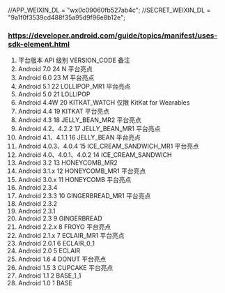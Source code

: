 //APP_WEIXIN_DL = "wx0c09060fb527ab4c";
//SECRET_WEIXIN_DL = "9a1f0f3539cd488f35a95d9f96e8b12e";
### https://developer.android.com/guide/topics/manifest/uses-sdk-element.html
1. 平台版本	API 级别	VERSION_CODE	备注
2. Android 7.0	24	N	平台亮点
3. Android 6.0	23	M	平台亮点
4. Android 5.1	22	LOLLIPOP_MR1	平台亮点
5. Android 5.0	21	LOLLIPOP
6. Android 4.4W	20	KITKAT_WATCH	仅限 KitKat for Wearables
7. Android 4.4	19	KITKAT	平台亮点
8. Android 4.3	18	JELLY_BEAN_MR2	平台亮点
9. Android 4.2、4.2.2	17	JELLY_BEAN_MR1	平台亮点
10. Android 4.1、4.1.1	16	JELLY_BEAN	平台亮点
11. Android 4.0.3、4.0.4	15	ICE_CREAM_SANDWICH_MR1	平台亮点
12. Android 4.0、4.0.1、4.0.2	14	ICE_CREAM_SANDWICH
13. Android 3.2	13	HONEYCOMB_MR2
14. Android 3.1.x	12	HONEYCOMB_MR1	平台亮点
15. Android 3.0.x	11	HONEYCOMB	平台亮点
16. Android 2.3.4
17. Android 2.3.3	10	GINGERBREAD_MR1	平台亮点
18. Android 2.3.2
19. Android 2.3.1
20. Android 2.3	9	GINGERBREAD
21. Android 2.2.x	8	FROYO	平台亮点
22. Android 2.1.x	7	ECLAIR_MR1	平台亮点
23. Android 2.0.1	6	ECLAIR_0_1
24. Android 2.0	5	ECLAIR
25. Android 1.6	4	DONUT	平台亮点
26. Android 1.5	3	CUPCAKE	平台亮点
27. Android 1.1	2	BASE_1_1
28. Android 1.0	1	BASE
